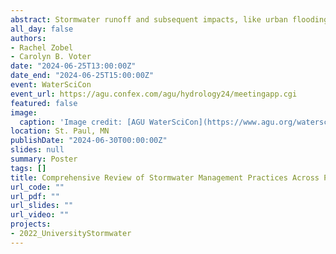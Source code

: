 ```yaml
---
abstract: Stormwater runoff and subsequent impacts, like urban flooding and water pollution, directly affect watershed hydrology and are exacerbated by rapid urbanization, climate change, and aging infrastructure. The effectiveness of stormwater management practices has been primarily studied on public land owned by municipalities or other local, state, or federal government entities subject to stormwater regulations. Public universities are subject to the same environmental regulations as municipalities, but there are fewer studies that evaluate stormwater management approaches and overall hydrologic impact of large university campuses. To address this, we conducted semi-structured interviews with university personnel and reviewed publicly available reports and stormwater management plans from 9 member institutions of the Universities Council on Water Resources (UCOWR) in the mid-Atlantic region. Here, we present data from this comprehensive review and highlight the logistical and technical challenges associated with understanding the variation in organizational structure and bridging hydrology and policy across universities. This research will lay the groundwork for additional investigations of stormwater management practices on university campuses with a focus on regional-scale impacts.
all_day: false
authors:
- Rachel Zobel
- Carolyn B. Voter
date: "2024-06-25T13:00:00Z"
date_end: "2024-06-25T15:00:00Z"
event: WaterSciCon
event_url: https://agu.confex.com/agu/hydrology24/meetingapp.cgi
featured: false
image:
  caption: 'Image credit: [AGU WaterSciCon](https://www.agu.org/waterscicon)'
location: St. Paul, MN
publishDate: "2024-06-30T00:00:00Z"
slides: null
summary: Poster
tags: []
title: Comprehensive Review of Stormwater Management Practices Across Public Universities in the Mid-Atlantic Region
url_code: ""
url_pdf: ""
url_slides: ""
url_video: ""
projects:
- 2022_UniversityStormwater
---
```

